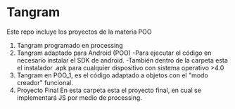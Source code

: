 # Tangram
Este repo incluye los proyectos de la materia POO

1. Tangram programado en processing
2. Tangram adaptado para Android (POO)
	-Para ejecutar el código en necesario instalar el SDK de android.
	-También dentro de la carpeta esta el instalador .apk para cualquier dispositivo con sistema operativo >4.0
3. Tangram en POO_1, es el código adaptado a objetos con el "modo creador" funcional.
4. Proyecto Final
	En esta carpeta esta el proyecto final, en cual se implementará JS por medio de processing. 
